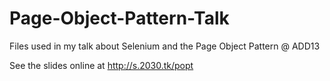 Page-Object-Pattern-Talk
========================

Files used in my talk about Selenium and the Page Object Pattern @ ADD13

See the slides online at http://s.2030.tk/popt
